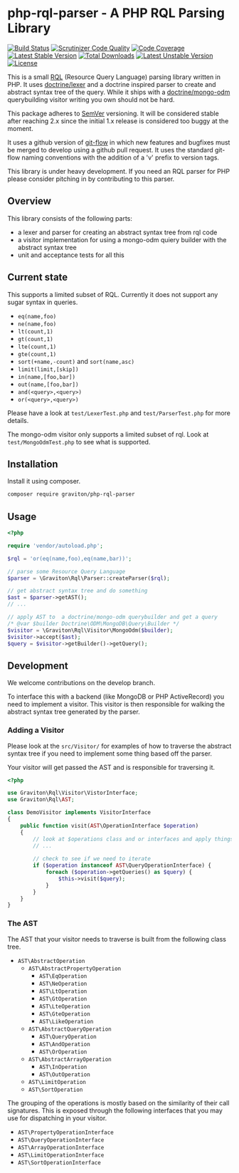 php-rql-parser - A PHP RQL Parsing Library
==============

[![Build Status](https://travis-ci.org/libgraviton/php-rql-parser.svg?branch=develop)](https://travis-ci.org/libgraviton/php-rql-parser) [![Scrutinizer Code Quality](https://scrutinizer-ci.com/g/libgraviton/php-rql-parser/badges/quality-score.png?b=develop)](https://scrutinizer-ci.com/g/libgraviton/php-rql-parser/?branch=develop) [![Code Coverage](https://scrutinizer-ci.com/g/libgraviton/php-rql-parser/badges/coverage.png?b=develop)](https://scrutinizer-ci.com/g/libgraviton/php-rql-parser/?branch=develop) [![Latest Stable Version](https://poser.pugx.org/graviton/php-rql-parser/v/stable.svg)](https://packagist.org/packages/graviton/php-rql-parser) [![Total Downloads](https://poser.pugx.org/graviton/php-rql-parser/downloads.svg)](https://packagist.org/packages/graviton/php-rql-parser) [![Latest Unstable Version](https://poser.pugx.org/graviton/php-rql-parser/v/unstable.svg)](https://packagist.org/packages/graviton/php-rql-parser) [![License](https://poser.pugx.org/graviton/php-rql-parser/license.svg)](https://packagist.org/packages/graviton/php-rql-parser)


This is a small [RQL](https://github.com/persvr/rql/) (Resource Query Language) parsing library written in PHP. It uses [doctrine/lexer](https://github.com/doctrine/lexer) and
a doctrine inspired parser to create and abstract syntax tree of the query. While it ships with a [doctrine/mongo-odm](https://github.com/doctrine/mongodb-odm) querybuilding
visitor writing you own should not be hard.

This package adheres to [SemVer](http://semver.org/spec/v2.0.0.html) versioning. It will be considered stable after reaching 2.x since the initial 1.x release is
considered too buggy at the moment.

It uses a github version of [git-flow](http://nvie.com/posts/a-successful-git-branching-model/) in which new features and bugfixes must be merged to develop
using a github pull request. It uses the standard git-flow naming conventions with the addition of a 'v' prefix to version tags.

This library is under heavy development. If you need an RQL parser for PHP please consider pitching in by contributing to this parser.

## Overview

This library consists of the following parts:

* a lexer and parser for creating an abstract syntax tree from rql code
* a visitor implementation for using a mongo-odm quiery builder with the abstract syntax tree
* unit and acceptance tests for all this

## Current state

This supports a limited subset of RQL. Currently it does not support any sugar syntax in queries.

* ``eq(name,foo)`` 
* ``ne(name,foo)``
* ``lt(count,1)``
* ``gt(count,1)``
* ``lte(count,1)``
* ``gte(count,1)``
* ``sort(+name,-count)`` and ``sort(name,asc)``
* ``limit(limit,[skip])``
* ``in(name,[foo,bar])``
* ``out(name,[foo,bar])``
* ``and(<query>,<query>)``
* ``or(<query>,<query>)``

Please have a look at ``test/LexerTest.php`` and ``test/ParserTest.php`` for more details.

The mongo-odm visitor only supports a limited subset of rql. Look at ``test/MongoOdmTest.php``
to see what is supported.

## Installation

Install it using composer.

```bash
composer require graviton/php-rql-parser
```

## Usage

```php
<?php

require 'vendor/autoload.php';

$rql = 'or(eq(name,foo),eq(name,bar))';

// parse some Resource Query Language 
$parser = \Graviton\Rql\Parser::createParser($rql);

// get abstract syntax tree and do something
$ast = $parser->getAST();
// ...

// apply AST to  a doctrine/mongo-odm querybuilder and get a query
/* @var $builder Doctrine\ODM\MongoDB\Query\Builder */
$visitor = \Graviton\Rql\Visitor\MongoOdm($builder);
$visitor->accept($ast);
$query = $visitor->getBuilder()->getQuery();
```

## Development

We welcome contributions on the develop branch.

To interface this with a backend (like MongoDB or PHP ActiveRecord) you need to
implement a visitor. This visitor is then responsible for walking the abstract
syntax tree generated by the parser.

### Adding a Visitor

Please look at the ``src/Visitor/`` for examples of how to traverse the abstract syntax
tree if you need to implement some thing based off the parser.

Your visitor will get passed the AST and is responsible for traversing it.

```php
<?php

use Graviton\Rql\Visitor\VistorInterface;
use Graviton\Rql\AST;

class DemoVisitor implements VisitorInterface
{
    public function visit(AST\OperationInterface $operation)
    {
        // look at $operations class and or interfaces and apply things
        // ...
        
        // check to see if we need to iterate
        if ($operation instanceof AST\QueryOperationInterface) {
            foreach ($operation->getQueries() as $query) {
                $this->visit($query);
            }
        }
    }
}

```

### The AST

The AST that your visitor needs to traverse is built from the following class tree.

* ``AST\AbstractOperation``
  * ``AST\AbstractPropertyOperation``
    * ``AST\EqOperation``
    * ``AST\NeOperation``
    * ``AST\LtOperation``
    * ``AST\GtOperation``
    * ``AST\LteOperation``
    * ``AST\GteOperation``
    * ``AST\LikeOperation``
  * ``AST\AbstractQueryOperation``
    * ``AST\QueryOperation``
    * ``AST\AndOperation``
    * ``AST\OrOperation``
  * ``AST\AbstractArrayOperation``
    * ``AST\InOperation``
    * ``AST\OutOperation``
  * ``AST\LimitOperation``
  * ``AST\SortOperation``

The grouping of the operations is mostly based on the similarity of their call
signatures. This is exposed through the following interfaces that you may use
for dispatching in your visitor.

* ``AST\PropertyOperationInterface``
* ``AST\QueryOperationInterface``
* ``AST\ArrayOperationInterface``
* ``AST\LimitOperationInterface``
* ``AST\SortOperationInterface``

